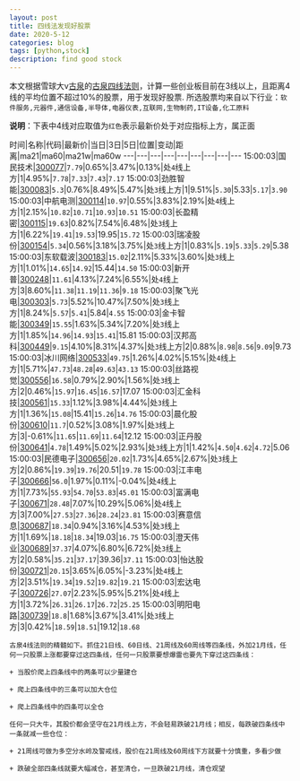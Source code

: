 ```yaml
---
layout: post
title: 四线法发现好股票
date: 2020-5-12
categories: blog
tags: [python,stock]
description: find good stock
---
```



本文根据雪球大v[古泉](https://xueqiu.com/u/7148646888)的[古泉四线法则](https://xueqiu.com/7148646888/130498192)，计算一些创业板目前在3线以上，且距离4线的平均位置不超过10%的股票，用于发现好股票.
所选股票均来自以下行业：`软件服务,元器件,通信设备,半导体,电器仪表,互联网,生物制药,IT设备,化工原料`

**说明**：下表中4线对应取值为`红色`表示最新价处于对应指标上方，属正面


时间|名称|代码|最新价|当日|3日|5日|位置|变动|距离|ma21|ma60|ma21w|ma60w
---|---|---|---|---|---|---|---|---
15:00:03|国民技术|[300077](https://xueqiu.com/S/SZ300077)|`7.79`|0.65%|3.47%|0.13%|处`4`线上方|1|4.95%|`7.78`|`7.33`|`7.43`|`7.17`
15:00:03|劲胜智能|[300083](https://xueqiu.com/S/SZ300083)|`5.3`|0.76%|8.49%|5.47%|处`3`线上方|1|9.51%|`5.30`|5.33|`5.17`|`3.90`
15:00:03|中航电测|[300114](https://xueqiu.com/S/SZ300114)|`10.97`|0.55%|3.83%|2.19%|处`4`线上方|1|2.15%|`10.82`|`10.71`|`10.93`|`10.51`
15:00:03|长盈精密|[300115](https://xueqiu.com/S/SZ300115)|`19.63`|0.82%|7.54%|6.48%|处`3`线上方|1|6.22%|`19.41`|`19.53`|19.95|`15.72`
15:00:03|瑞凌股份|[300154](https://xueqiu.com/S/SZ300154)|`5.34`|0.56%|3.18%|3.75%|处`3`线上方|1|0.83%|`5.19`|`5.33`|`5.29`|5.38
15:00:03|东软载波|[300183](https://xueqiu.com/S/SZ300183)|`15.02`|2.11%|5.33%|3.60%|处`3`线上方|1|1.01%|`14.65`|`14.92`|15.44|`14.50`
15:00:03|新开普|[300248](https://xueqiu.com/S/SZ300248)|`11.61`|4.13%|7.24%|6.55%|处`4`线上方|3|8.60%|`11.38`|`11.19`|`11.36`|`9.18`
15:00:03|聚飞光电|[300303](https://xueqiu.com/S/SZ300303)|`5.73`|5.52%|10.47%|7.50%|处`3`线上方|1|8.24%|`5.57`|`5.41`|5.84|`4.55`
15:00:03|金卡智能|[300349](https://xueqiu.com/S/SZ300349)|`15.55`|1.63%|5.34%|7.20%|处`3`线上方|1|1.85%|`14.96`|`14.93`|`15.41`|15.81
15:00:03|汉邦高科|[300449](https://xueqiu.com/S/SZ300449)|`9.15`|4.10%|8.31%|4.37%|处`3`线上方|2|0.88%|`8.98`|`8.56`|`9.09`|9.73
15:00:03|冰川网络|[300533](https://xueqiu.com/S/SZ300533)|`49.75`|1.26%|4.02%|5.15%|处`4`线上方|1|5.71%|`47.73`|`48.28`|`49.63`|`43.13`
15:00:03|丝路视觉|[300556](https://xueqiu.com/S/SZ300556)|`16.58`|0.79%|2.90%|1.56%|处`3`线上方|2|0.46%|`15.97`|`16.45`|`16.57`|17.07
15:00:03|汇金科技|[300561](https://xueqiu.com/S/SZ300561)|`15.33`|1.12%|3.98%|4.44%|处`3`线上方|1|1.36%|`15.08`|15.41|`15.26`|`14.76`
15:00:03|晨化股份|[300610](https://xueqiu.com/S/SZ300610)|`11.7`|0.52%|3.08%|1.97%|处`3`线上方|3|-0.61%|`11.65`|`11.69`|`11.64`|12.12
15:00:03|正丹股份|[300641](https://xueqiu.com/S/SZ300641)|`4.78`|1.49%|5.02%|2.93%|处`3`线上方|1|1.42%|`4.50`|`4.62`|`4.72`|5.06
15:00:03|民德电子|[300656](https://xueqiu.com/S/SZ300656)|`20.02`|1.73%|4.65%|2.67%|处`3`线上方|2|0.86%|`19.39`|`19.76`|20.51|`19.78`
15:00:03|江丰电子|[300666](https://xueqiu.com/S/SZ300666)|`56.0`|1.97%|0.11%|-0.04%|处`4`线上方|1|7.73%|`55.93`|`54.70`|`53.83`|`45.01`
15:00:03|富满电子|[300671](https://xueqiu.com/S/SZ300671)|`28.48`|7.07%|10.29%|5.06%|处`4`线上方|3|7.00%|`27.53`|`27.36`|`28.24`|`23.81`
15:00:03|赛意信息|[300687](https://xueqiu.com/S/SZ300687)|`18.34`|0.94%|3.16%|4.53%|处`3`线上方|1|1.69%|`18.18`|`18.34`|19.03|`16.75`
15:00:03|澄天伟业|[300689](https://xueqiu.com/S/SZ300689)|`37.37`|4.07%|6.80%|6.72%|处`3`线上方|2|0.58%|`35.21`|`37.17`|39.36|`37.11`
15:00:03|怡达股份|[300721](https://xueqiu.com/S/SZ300721)|`20.15`|3.65%|6.05%|-3.23%|处`4`线上方|2|3.51%|`19.34`|`19.52`|`19.82`|`19.21`
15:00:03|宏达电子|[300726](https://xueqiu.com/S/SZ300726)|`27.07`|2.23%|5.95%|5.21%|处`4`线上方|1|3.72%|`26.31`|`26.17`|`26.72`|`25.25`
15:00:03|明阳电路|[300739](https://xueqiu.com/S/SZ300739)|`18.8`|1.68%|3.67%|3.41%|处`3`线上方|3|0.42%|`18.59`|`18.51`|19.12|`18.68`

```
古泉4线法则的精髓如下。抓住21日线、60日线、21周线及60周线等四条线，外加21月线，任何一只股票上涨都要穿过这四条线，任何一只股票要想爆雷也要先下穿过这四条线：

+ 当股价爬上四条线中的两条可以少量建仓

+ 爬上四条线中的三条可以加大仓位

+ 爬上四条线中的四条可以全仓

任何一只大牛，其股价都会坚守在21月线上方，不会轻易跌破21月线；相反，每跌破四条线中一条就减一些仓位：

+ 21周线可做为多空分水岭及警戒线，股价在21周线及60周线下方就要十分慎重，多看少做

+ 跌破全部四条线就要大幅减仓，甚至清仓，一旦跌破21月线，清仓观望
```